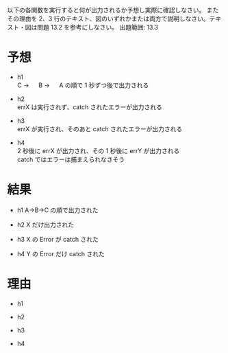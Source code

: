 以下の各関数を実行すると何が出力されるか予想し実際に確認しなさい。
またその理由を 2、3 行のテキスト、図のいずれかまたは両方で説明しなさい。テキスト・図は問題 13.2 を参考にしなさい。
出題範囲: 13.3

# 予想

- h1  
  C → 　 B → 　 A の順で 1 秒ずつ後で出力される

- h2  
  errX は実行されず、catch されたエラーが出力される

- h3  
  errX が実行され、そのあと catch されたエラーが出力される

- h4  
  2 秒後に errX が出力され、その 1 秒後に errY が出力される  
  catch ではエラーは捕まえられなさそう

# 結果

- h1
  A->B->C の順で出力された

- h2
  X だけ出力された

- h3
  X の Error が catch された

- h4
  Y の Error だけ catch された

# 理由

- h1

- h2

- h3

- h4
